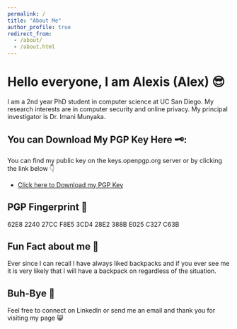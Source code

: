 ```yaml
---
permalink: /
title: "About Me"
author_profile: true
redirect_from: 
  - /about/
  - /about.html
---
```

# Hello everyone, I am Alexis (Alex) 😎

I am a 2nd year PhD student in computer science at UC San Diego. My research interests are in computer security and online privacy. My principal investigator is Dr. Imani Munyaka.

<!-- -----------------UNCOMMENT ALL OF THE FOLLOWING TO RESTORE PREVIOUS SITE----------------- -->

<!-- ## Education 🏫

- **PhD in Computer Science**  
  *University of California, San Diego*  
  June 2026 (Expected)

- **Master of Science in Computer Science**  
  *University of California, San Diego*  
  June 2024 | Current GPA: 3.6/4.0

- **Bachelor of Science in Criminal Justice**  
  *California State University, Los Angeles*  
  December 2018 | Current GPA: 3.8/4.0

## Professional Experience 👨‍🏫

- **Graduate Student Researcher & Teaching Assistant**  
  *University of California, San Diego*  
  Summer 2023 - Present  
  Roles include teaching assistant for CSE 291: Security, Privacy, UX and CSE 194: Race, Gender, and Computing. As well as conducting grad-level research for the UJIMA Security & Research Group. -->

## You can Download My PGP Key Here 🗝️:

You can find my public key on the keys.openpgp.org server or by clicking the link below 👇
 * <a href="https://keys.openpgp.org/vks/v1/by-fingerprint/62E8224027CCF8E53CD428E2388BE025C327C63B">Click here to Download my PGP Key</a> 

## PGP Fingerprint 🥷

62E8 2240 27CC F8E5 3CD4  28E2 388B E025 C327 C63B

## Fun Fact about me 🎒

Ever since I can recall I have always liked backpacks and if you ever see me it is very likely that I will have a backpack on regardless of the situation.

## Buh-Bye 👋

Feel free to connect on LinkedIn or send me an email and thank you for visiting my page 😸
